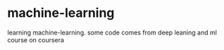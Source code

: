 # machine-learning
learning machine-learning. some code comes from deep leaning and ml course on coursera
